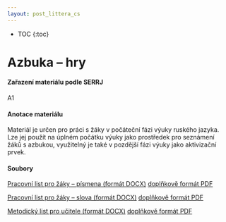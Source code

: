 ```yaml
---
layout: post_littera_cs
---
```

* TOC
{:toc}

# Azbuka – hry

#### Zařazení materiálu podle SERRJ

A1

#### Anotace materiálu

Materiál je určen pro práci s žáky v počáteční fázi výuky ruského jazyka. Lze jej použít na úplném počátku výuky jako prostředek pro seznámení žáků s azbukou, využitelný je také v pozdější fázi výuky jako aktivizační prvek.

#### Soubory

[Pracovní list pro žáky – písmena (formát DOCX)](/cs/littera/rustina/materialy/zaci/pisemny_projev/05_Azbuka_hry_pismena_A1.docx)
[doplňkově formát PDF](/cs/littera/rustina/materialy/zaci/pisemny_projev/05_Azbuka_hry_pismena.pdf)

[Pracovní list pro žáky – slova (formát DOCX)](/cs/littera/rustina/materialy/zaci/pisemny_projev/05_Azbuka_hry_slova_A1.docx)
[doplňkově formát PDF](/cs/littera/rustina/materialy/zaci/pisemny_projev/05_Azbuka_hry_slova.pdf)

[Metodický list pro učitele (formát DOCX)](/cs/littera/rustina/materialy/metodika/05_Azbuka_hry_metodika.docx)
[doplňkově formát PDF](/cs/littera/rustina/materialy/metodika/05_Azbuka_hry_metodika.pdf)
